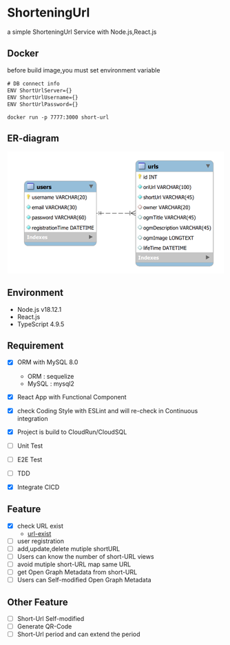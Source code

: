 # ShorteningUrl
a simple ShorteningUrl Service with Node.js,React.js

## Docker
before build image,you must set environment variable
```
# DB connect info
ENV ShortUrlServer={}
ENV ShortUrlUsername={}
ENV ShortUrlPassword={}
```

```
docker run -p 7777:3000 short-url
```

## ER-diagram
![](https://github.com/kaizziizg/ShorteningUrl/blob/main/public/images/ERdiagram.png?raw=true)

## Environment
* Node.js v18.12.1
* React.js 
* TypeScript 4.9.5

## Requirement
- [x] ORM with MySQL 8.0
    * ORM : sequelize
    * MySQL : mysql2
- [x] React App with Functional Component
- [x] check Coding Style with ESLint and will re-check in Continuous integration
- [x] Project is build to CloudRun/CloudSQL

- [ ] Unit Test
- [ ] E2E Test
- [ ] TDD
- [x] Integrate CICD

## Feature
- [x] check URL exist
    * [url-exist](https://www.npmjs.com/package/url-exist)
- [ ] user registration
- [ ] add,update,delete mutiple shortURL
- [ ] Users can know the number of short-URL views
- [ ] avoid mutiple short-URL map same URL
- [ ] get Open Graph Metadata from short-URL
- [ ] Users can Self-modified Open Graph Metadata

## Other Feature
- [ ] Short-Url Self-modified
- [ ] Generate QR-Code
- [ ] Short-Url period and can extend the period
